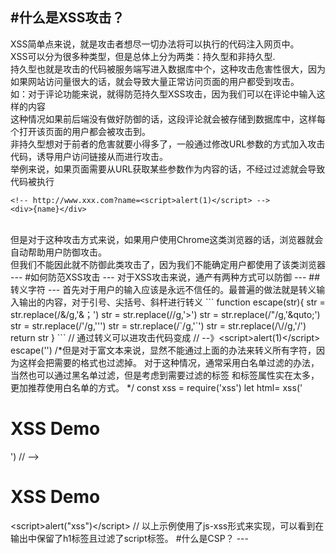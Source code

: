 #什么是XSS攻击？
--
XSS简单点来说，就是攻击者想尽一切办法将可以执行的代码注入网页中。
<br>
XSS可以分为很多种类型，但是总体上分为两类：持久型和非持久型.
<br>
持久型也就是攻击的代码被服务端写进入数据库中个，这种攻击危害性很大，因为如果网站访问量很大的话，就会导致大量正常访问页面的用户都受到攻击。
<br>
如：对于评论功能来说，就得防范持久型XSS攻击，因为我们可以在评论中输入<script>alert(1)</script>这样的内容
<br>
这种情况如果前后端没有做好防御的话，这段评论就会被存储到数据库中，这样每个打开该页面的用户都会被攻击到。
<br>
非持久型想对于前者的危害就要小得多了，一般通过修改URL参数的方式加入攻击代码，诱导用户访问链接从而进行攻击。
<br>
举例来说，如果页面需要从URL获取某些参数作为内容的话，不经过过滤就会导致代码被执行
<br>
```
<!-- http://www.xxx.com?name=<script>alert(1)</script> -->
<div>{name}</div>
```
<br>
但是对于这种攻击方式来说，如果用户使用Chrome这类浏览器的话，浏览器就会自动帮助用户防御攻击。
<br>
但我们不能因此就不防御此类攻击了，因为我们不能确定用户都使用了该类浏览器
---
#如何防范XSS攻击
---
对于XSS攻击来说，通产有两种方式可以防御
---
##转义字符
---
首先对于用户的输入应该是永远不信任的。最普遍的做法就是转义输入输出的内容，对于引号、尖括号、斜杆进行转义
```
function escape(str){
	str = str.replace(/&/g,'&amp；')
	str = str.replace(/</g,'&lt;')
	str = str.replace(/>/g,'&gt;')
	str = str.replace(/"/g,'&quto;')
	str = str.replace(/'/g,'&#39;')
	str = str.replace(/`/g,'&#96;')
	str = str.replace(/\//g,'&#x2F;')
	return str
}
```
// 通过转义可以进攻击代码<script>alert(1)</script>变成
// --》&lt;script&gt;alert(1)&lt;&#x2F;script&gt;
escape('<script>alert(1)</script>')
/*但是对于富文本来说，显然不能通过上面的办法来转义所有字符，因为这样会把需要的格式也过滤掉。
对于这种情况，通常采用白名单过滤的办法，当然也可以通过黑名单过滤，但是考虑到需要过滤的标签
和标签属性实在太多，更加推荐使用白名单的方式。
*/
const xss = require('xss')
let html= xss('<h1 id="title">XSS Demo</h1><script>alert("xss");</script>')
// --> <h1> XSS Demo</h1>&lt;script&gt;alert("xss")&lt;&#x2F;script&gt;
// 以上示例使用了js-xss形式来实现，可以看到在输出中保留了h1标签且过滤了script标签。 
#什么是CSP？
---
